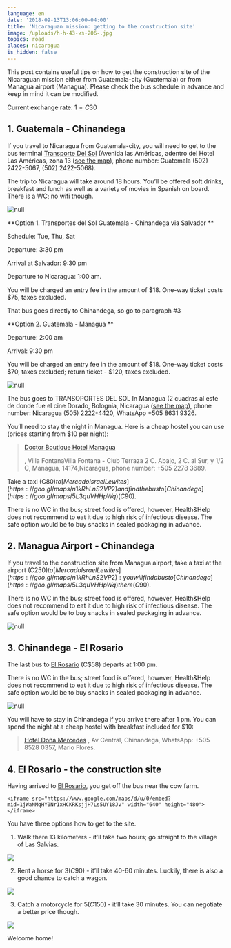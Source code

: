 ```yaml
---
language: en
date: '2018-09-13T13:06:00-04:00'
title: 'Nicaraguan mission: getting to the construction site'
image: /uploads/h-h-43-из-206-.jpg
topics: road
places: nicaragua
is_hidden: false
---
```

This post contains useful tips on how to get the construction site of the Nicaraguan mission either from Guatemala-city (Guatemala) or from Managua airport (Managua). Please check the bus schedule in advance and keep in mind it can be modified.

Current exchange rate: $1 = C$30

## 1. Guatemala - Chinandega

If you travel to Nicaragua from Guatemala-city, you will need to get to the bus terminal [Trans­porte Del Sol](http://www.transportedelsol.com/) (Avenida las Améri­cas, aden­tro del Ho­tel Las Améri­cas, zona 13 ([see the map](https://goo.gl/maps/ZpcRBsrNtpr)), phone number: Guatemala (502) 2422-5067, (502) 2422-5068).

The trip to Nicaragua will take around 18 hours. You’ll be offered soft drinks, breakfast and lunch as well as a variety of movies in Spanish on board. There is a WC; no wifi though.

![null](/uploads/1.jpg)

**Option 1. Tran­sportes del Sol Guatemala - Chinandega via Salvador
**

Schedule: Tue, Thu, Sat

Departure: 3:30 pm

Arrival at Salvador: 9:30 pm

Departure to Nicaragua: 1:00 am.

You will be charged an entry fee in the amount of $18. One-way ticket costs $75, taxes excluded.

That bus goes directly to Chinandega, so go to paragraph #3

**Option 2. Guatemala - Managua
**

Departure: 2:00 am

Arrival: 9:30 pm

You will be charged an entry fee in the amount of $18. One-way ticket costs $70, taxes excluded; return ticket - $120, taxes excluded.

![null](/uploads/mga2.jpg)

The bus goes to TRAN­SO­PORTES DEL SOL In Managua (2 cuadras al este de donde fue el cine Do­rado, Bolog­nia, Nicaragua ([see the map](https://goo.gl/maps/HDb8LFEUwF52)), phone number: Nicaragua (505) 2222-4420, What­sApp +505 8631 9326.

You’ll need to stay the night in Managua. Here is a cheap hostel you can use (prices starting from $10 per night):

> [Doc­tor Bou­tique Ho­tel Man­agua](https://goo.gl/maps/zWQ47VQBMZH2)
>
> , Villa FontanaV­illa Fontana - Club Ter­raza 2 C. Abajo, 2 C. al Sur, y 1/​​2 C, Man­agua, 14174,Nicaragua, phone number: +505 2278 3689.

Take a taxi (C$80) to [Mer­cado Is­rael Le­wites](https://goo.gl/maps/n1kRhLnS2VP2) and find the bus to [Chi­nan­dega](https://goo.gl/maps/5L3quVHHpWq) (C$90).

There is no WC in the bus; street food is offered, however, Health&Help does not recommend to eat it due to high risk of infectious disease. The safe option would be to buy snacks in sealed packaging in advance. 

## 2. Managua Airport - Chinandega

If you travel to the construction site from Managua airport, take a taxi at the airport (C$250) to [Mer­cado Is­rael Le­wites](https://goo.gl/maps/n1kRhLnS2VP2): you will find a bus to [Chi­nan­dega](https://goo.gl/maps/5L3quVHHpWq) there (C$90).

There is no WC in the bus; street food is offered, however, Health&Help does not recommend to eat it due to high risk of infectious disease. The safe option would be to buy snacks in sealed packaging in advance. 

![null](/uploads/_aws2158.jpg)

## 3. Chinandega - El Rosario

The last bus to [El Rosario](https://goo.gl/maps/j2Ppu3pmGuD2) (C$58) departs at 1:00 pm.

There is no WC in the bus; street food is offered, however, Health&Help does not recommend to eat it due to high risk of infectious disease. The safe option would be to buy snacks in sealed packaging in advance. 

![null](/uploads/40131405_1795318957231375_6823639522132099072_n.jpg)

You will have to stay in Chinandega if you arrive there after 1 pm. You can spend the night at a cheap hostel with breakfast included for $10: 

> [Ho­tel Doña Mer­cedes](https://goo.gl/maps/uPbBjyEU41M2) , Av Cen­tral, Chi­nan­dega, What­sApp: +505 8528 0357, Mario Flo­res.

## 4. El Rosario - the construction site

Having arrived to [El Rosario](https://goo.gl/maps/Vd5HgJgs8JG2), you get off the bus near the cow farm.

```
<iframe src="https://www.google.com/maps/d/u/0/embed?mid=1jWaNMqHY0Nr1xHCKRKsjjH7Ls5UY18Jv" width="640" height="480"></iframe>
```

You have three options how to get to the site.

1. Walk there 13 kilometers - it’ll take two hours; go straight to the village of Las Salvias. 

![](/uploads/h-h-19-из-206-.jpg)

2. Rent a horse for $3 (C$90) - it’ll take 40-60 minutes. Luckily, there is also a good chance to catch a wagon. 

![](/uploads/h-h-36-из-206-.jpg)

3. Catch a motorcycle for $5 (C$150) - it’ll take 30 minutes. You can negotiate a better price though. 

![](/uploads/h-h-69-из-206-.jpg)

Welcome home!
